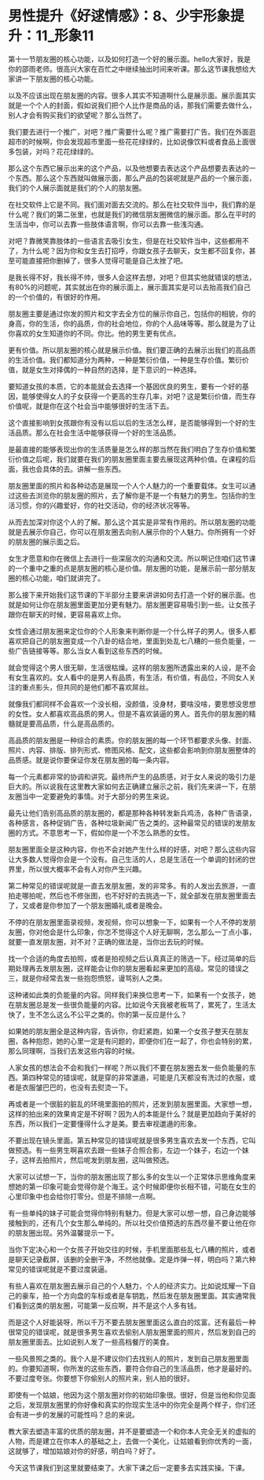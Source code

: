 # 男性提升《好逑情感》：8、少宇形象提升：11_形象11

第十一节朋友圈的核心功能，以及如何打造一个好的展示面。hello大家好，我是你的邵雨老师。很高兴大家在百忙之中继续抽出时间来听课。那么这节课我想给大家讲一下朋友圈的核心功能。

以及不应该出现在朋友圈的内容。很多人其实不知道啊什么是展示面。展示面其实就是一个个人的封面，假如说我们把个人比作是商品的话，那我们需要去做什么，别人才会有购买我们的欲望呢？那么当然了。

我们要去进行一个推广，对吧？推广需要什么呢？推广需要打广告。我们在外面逛超市的时候啊，你会发现超市里面一些花花绿绿的，比如说像饮料或者食品上面很多包装，对吗？花花绿绿的。

那么这个东西它展示出来的这个产品，以及他想要去表达这个产品想要去表达的一个东西。那么这个东西就叫做展示面，那么产品的包装呢就是产品的一个展示面，我们的个人展示面就是我们的个人的朋友圈。

在社交软件上它是不同。我们面对面去交流的。那么在社交软件当中，我们靠的是什么呢？我们的第二张里，也就是我们的微信朋友圈微信的展示面。那么在平时的生活当中，你可以去靠一些肢体语言啊，你可以去靠一些浅沟通。

对吧？靠微笑靠肢体的一些语言去吸引女生，但是在社交软件当中，这些都用不了，为什么呢？因为你和女生去打招呼，你跟女孩子去聊天，女生都不回复你，甚至可能直接把你删掉了，很多人觉得可能是自己太挫了吧。

是我长得不好，我长得不帅，很多人会这样去想，对吧？但其实他就错误的想法，有80%的问题呢，其实就出在你的展示面上，展示面其实是可以去抬高我们自己的一个价值的，有很好的作用。

朋友圈主要是通过你发的照片和文字去全方位的展示你自己，包括你的相貌，你的身高，你的生活，你的品质，你的社会地位，你的个人品味等等。那么就是为了让你喜欢的女生知道你的不同。你比。他的男生更有优点。

更有价值。所以朋友圈的核心就是展示价值。我们要正确的去展示出我们的高品质的生活价值。我们都知道分为两种，一种是繁衍价值，一种是生存价值。繁衍价值，就是女生对择偶的一种自然的选择，是下意识的一种选择。

要知道女孩的本质，它的本能就会去选择一个基因优良的男生，要有一个好的基因，能够使得女人的子女获得一个更高的生存几率，对吧？这是繁衍价值，而生存价值呢，就是你在这个社会当中能够很好的生活下去。

这个直接影响到女孩跟你有没有以后以后的生活怎么样，是否能够得到一个好的生活品质。那么在社会生活中能够获得一个好的生活品质。

是最直接的能够表现出你的生活质量是怎么样的那当然在我们明白了生存价值和繁衍价值之后呢，我们就要在我们的朋友圈里面主要去展现这两种价值。在课程的后面，我也会具体的去。讲解一些东西。

朋友圈里面的照片和各种动态是展现一个人个人魅力的一个重要载体。女生可以通过这些去浏览你的朋友圈的照片，去了解你是不是一个有魅力的男生。包括你的生活习惯，你的兴趣爱好，你的社交活动，你的经济状况等等。

从而去加深对你这个人的了解。那么这个其实是非常有作用的。所以朋友圈的功能就是去展示你自己，你可以在朋友圈去向别人展示你的个人魅力。你所拥有一个好的朋友圈的展示面之后。

女生才愿意和你在微信上去进行一些深层次的沟通和交流。所以啊记住咱们这节课的一个重中之重的点是朋友圈的核心是价值。朋友圈的功能，是展示前一部分朋友圈的核心功能，咱们就讲完了。

那么接下来开始我们这节课的下半部分主要来讲讲如何去打造一个好的展示面。也就是如何让你在朋友圈里面更加分更有魅力。朋友圈更容易吸引到一些。让女孩子跟你在聊天的时候，更容易喜欢上你。

女性会通过朋友圈来定位你的个人形象来判断你是一个什么样子的男人。很多人都喜欢把自己的朋友圈变成一个八卦的结合地，里面到处乱七八糟的一些负能量，一些广告链接等等。那么当女人看到这些东西的时候。

就会觉得这个男人很无聊，生活很枯燥。这样的朋友圈所透露出来的人设，是不会有女生喜欢的。女人看中的是男人有品质，有生活，有价值，有品位，不同女人关注的重点影头，但共同的是他们都不喜欢屌丝。

就像我们都同样不会喜欢一个没长相，没颜值，没身材，要啥没啥，要思想没思想的女性。女人都喜欢高品质的男人。但是不喜欢装逼的男人。首先你的朋友圈的精髓就是要高品质，什么是高品质的。

高品质的朋友圈是一种综合的素质。你的朋友圈的每一个环节都要求头像、封面、照片、内容、排版、排列形式、修图风格、配文，这些都会影响到你朋友圈整体的品质感。就是说你要保证你发在朋友圈的每一条内容。

每一个元素都非常的协调和讲究。最终所产生的品质感，对于女人来说的吸引力是巨大的。所以说我在这里教大家如何去正确建立展示之前，我们先来讲一下，在朋友圈当中一定要避免的事情。对于大部分的男生来说。

最先让他们告别高品质的朋友圈的，都是那种各种转发新兵鸡汤，各种广告语录，各种感言，各种促销广告，各种垃圾新闻广告之类的。这种最常见的错误的发朋友圈的方式。不意思考一下，假如你是一个不怎么熟悉的女性。

朋友圈里面全是这种内容，你也不会对她产生什么样的好感，对吧？那么这些内容让大多数人觉得你会是一个没有。自己生活的人，总是生活在一个单调的封闭的世界里，所以很大概率不会有人对你产生兴趣。

第二种常见的错误呢就是一直去发朋友圈，发的非常多。有的人发出去旅游，一直拍走哪拍呢，然后也不修张图，也不好好的去挑选一下，就全部发在朋友圈里面去了，又或者是你参加了一个朋友圈婚礼或者是晚会。

不停的在朋友圈里面录视频，发视频，你可以想象一下，如果有一个人不停的发朋友圈，你对他会是什么印象，你怎不觉得这个人好无聊啊，怎么那么一丁点小事，就要一直发朋友圈，对不对？正确的做法是，当你出去玩的时候。

找一个合适的角度去拍照，或者是拍视频之后认真真正的筛选一下。经过简单的后期处理再去发朋友圈，这样能会让你的朋友圈看起来更加的高级。常见的错误之三，就是你经常去发一些抱怨愤怒，谩骂别人之类。

这种诸如此类的负能量的内容。同样我们来换位思考一下，如果有一个女孩子，她在朋友圈总是发一些很负能量的内容。比如说今天我被老板骂了，累死了，生活太快了，生不怎么这么不公平之类的。你的第一反应是什么？

如果她的朋友圈全是这种内容，告诉你，你赶紧跑，如果一个女孩子整天在朋友圈，各种抱怨，她的心里一定是有问题的，即便你们在一起了，你也会特别的累，那么同理啊，当我们去发这些内容的时候。

人家女孩的想法会不会和我们一样呢？所以我们不要在朋友圈去发一些负能量的东西。第四种常见的错误呢，就是穿的非常邋遢，可能是几天都没有洗过的衣服，或者是衣服皱巴巴的，也没有去熨烫一下。

再或者是一个很脏的脏乱的环境里面拍的照片，还发到朋友圈里面。大家想一想，这样的拍出来的效果肯定是不好啊？因为人的本能是什么？就是更加趋向于美好的东西，所以我们一定要懂得什么才是美。要去审视邋遢的形象。

不要出现在镜头里面。第五种常见的错误呢就是很多男生喜欢去发一个东西，它叫做预选。有一些男生啊喜欢去跟一些妹子合照合影，左边一个妹子，右边一个妹子，这样去拍照片，然后呢发到朋友圈，这叫做预选。

大家可以试想一下，当你的朋友圈出现了那么多的女生以一个正常体示思维角度来想她的第一印象可能会觉得你是个海王。这个时候即便你长相不错，可能在女生的心里印象中也会给你打零分。但是不排除一点啊。

有一些单纯的妹子可能会觉得你特别有魅力。但是大家可以想一想，自己身边能够接触到的，还有几个女生那么单纯的。所以社交价值预选的东西尽量不要让他在你的朋友圈出现。另外温馨提示一下。

当你下定决心和一个女孩子开始交往的时候，手机里面那些乱七八糟的照片，或者是聊天记录截屏，该删的全删干净，不然他就像。定是炸弹一样，明白吗？第六种常见的错误呢就是不要过度装逼。

有些人喜欢在朋友圈去展示自己的个人魅力，个人的经济实力。比如说炫耀一下自己的豪车，拍一个方向盘的车标或者是车钥匙，然后发在朋友圈里面。其实通常我们看到这类的朋友圈，可能第一反应啊，并不是这个人多有钱。

而是这个人好能装呀，所以千万不要去朋友圈里面这么直白的炫富。还有最后一种很常见的错误呢，就是很多男生喜欢去偷别人朋友圈里面的照片，然后发到自己的朋友圈里面去。比如说别人发了一些高档餐厅的美食。

一些风景照之类的。我个人是不建议你们去找别人的照片，发到自己朋友圈里面的。你要知道啊，你所发的这些东西，要符合你自己的生活品质，他才是最好的。不要过度夸张。你要想下你偷别人的照片来，别人拍的很好。

即使有一个姑娘，他因为这个朋友圈对你的初始印象很。很好，但是当他和你见面之后，发现朋友圈里的你好像和真实的你现实生活中的你完全是两个样子，你们还会有进一步的发展的可能性吗？总的来说。

教大家去塑造丰富的优质的朋友圈，并不是要塑造一个和你本人完全无关的虚拟的人物，而是建立在你本人的基础之上，去做一个美化，让姑娘看到你优秀的一面，这就够了，增加姑娘对你的好感，明白吗？好了。

今天这节课我们到这里就要结束了。大家下课之后一定要多去实践实操。下课。